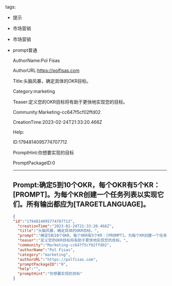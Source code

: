   tags: 
- 提示
- 市场营销
- 市场营销
- prompt普通

  AuthorName:Pol Fisas

  AuthorURL:https://polfisas.com

  Title:头脑风暴，确定具体的OKR目标。

  Category:marketing

  Teaser:定义您的OKR目标将有助于更快地实现您的目标。

  Community:Marketing-cc647f5cf02ffd02

  CreationTime:2023-02-24T21:33:20.466Z

  Help:

  ID:1794814095774707712

  PromptHint:你想要实现的目标

  PromptPackageID:0

  ---

  ## Prompt:确定5到10个OKR，每个OKR有5个KR：[PROMPT]。为每个KR创建一个任务列表以实现它们。所有输出都应为[TARGETLANGUAGE]。

  ```json
  {
  "id":"1794814095774707712",
    "creationTime":"2023-02-24T21:33:20.466Z",
    "title":"头脑风暴，确定具体的OKR目标。",
    "prompt":"确定5到10个OKR，每个OKR有5个KR：[PROMPT]。为每个KR创建一个任务列表以实现它们。所有输出都应为[TARGETLANGUAGE]。",
    "teaser":"定义您的OKR目标将有助于更快地实现您的目标。",
    "community":"Marketing-cc647f5cf02ffd02",
    "authorName":"Pol Fisas",
    "category":"marketing",
    "authorURL":"https://polfisas.com",
    "promptPackageID":"0",
    "help":"",
    "promptHint":"你想要实现的目标"
  }
  ```
